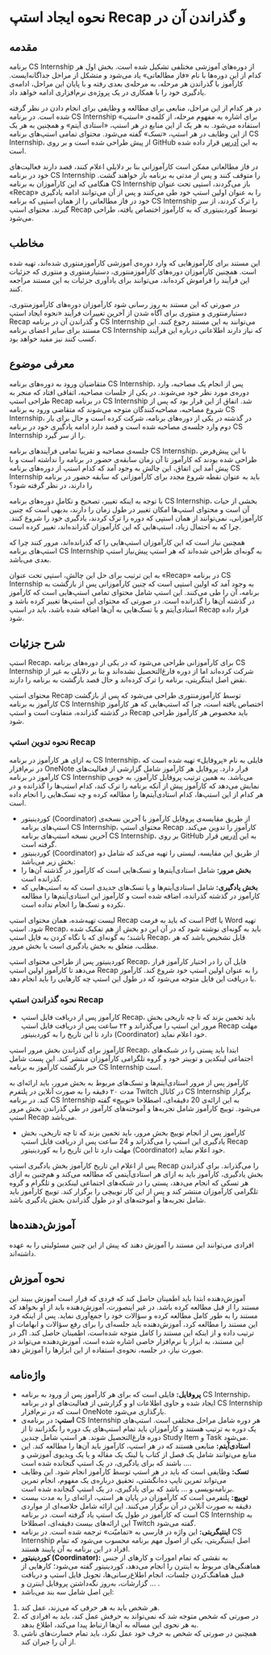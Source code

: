# نحوه ایجاد استپ Recap و گذراندن آن در

## مقدمه

برنامه CS Internship از دوره‌های آموزشی مختلفی تشکیل شده است. بخش اول هر کدام از این دوره‌ها با نام «فاز مطالعاتی» یاد‌ می‌شود و متشکل از مراحل جداگانه‌ایست. کارآموز با گذراندن هر مرحله، به مرحله‌ی بعدی رفته و با پایان این مراحل، ادامه‌ی یادگیری خود را با همکاری در یک پروژه‌ی نرم‌افزاری ادامه خواهد داد.

در هر کدام از این مراحل، منابعی برای مطالعه و وظایفی برای انجام دادن در نظر گرفته شده‌ است. در برنامه CS Internship برای اشاره به مفهوم مرحله، از کلمه‌ی «استپ» استفاده‌ می‌شود. به هر یک از این منابع در هر استپ، «استادی آیتم» و همچنین به هر یک از این وظایف در هر استپ، «تسک» گفته می‌شود. محتوای تمامی استپ‌های برنامه CS Internship، از پیش طراحی شده است و بر روی GitHub به این [آدرس](https://github.com/cs-internship/cs-internship-spec/tree/master/courses) قرار داده شده است.

در فاز مطالعاتی ممکن است کارآموزانی بنا بر دلایلی اعلام کنند، قصد دارند فعالیت‌های خود در برنامه CS Internship را متوقف کنند و پس از مدتی به برنامه باز خواهند گشت. هنگامی که این کارآموزان به برنامه CS Internship باز می‌گردند، استپی تحت عنوان «Recap» را به عنوان اولین استپ خود طی می‌کنند و پس از آن می‌توانند ادامه یادگیری خود در فاز مطالعاتی را از همان استپی که برنامه CS Internship را ترک کردند، از سر گیرند. محتوای استپ Recap توسط کوردینیتوری که به کارآموز اختصاص یافته، طراحی می‌شود.

## مخاطب

این مستند برای کارآموزهایی که وارد دوره‌ی آموزشی کارآموزمنتوری شده‌اند، تهیه شده است. همچنین کارآموزان دوره‌های کارآموزمنتوری، دستیارمنتوری و منتوری که جزئیات این فرآیند را فراموش کرده‌اند، می‌توانند برای یادآوری جزئیات به این مستند مراجعه کنند.

در صورتی که این مستند به روز رسانی شود کارآموزان دوره‌های کارآموزمنتوری، دستیارمنتوری و منتوری برای آگاه شدن از آخرین تغییرات فرآیند «نحوه ایجاد استپ Recap و گذراندن آن در برنامه CS Internship می‌توانند به این مستند رجوع کنند. این مستند برای سایر اعضای برنامه CS Internship که نیاز دارند اطلاعاتی درباره‌ این فرآیند کسب کنند نیز مفید خواهد بود.

## معرفی موضوع

متقاضیان ورود به دوره‌های برنامه CS Internship، پس از انجام یک مصاحبه، وارد دوره‌ی مورد نظر خود می‌شوند. در یکی از جلسات مصاحبه، اتفاقی افتاد که منجر به طراحی استپ Recap در برنامه CS Internship شد. اتفاق از این قرار بود که پس از شروع مصاحبه، مصاحبه‌کنندگان متوجه می‌شوند که متقاضی ورود به برنامه CS Internship، در گذشته در یکی از دوره‌های برنامه، شرکت کرده است و حال برای بار دوم وارد جلسه‌ی مصاحبه شده است و قصد دارد ادامه یادگیری خود در برنامه CS Internship را از سر گیرد.

جلسه‌ی مصاحبه و تقریبا تمامی فرآیند‌های برنامه CS Internship، با این پیش‌فرض طراحی شده بودند که کارآموز تا آن زمان سابقه‌ی حضور در برنامه را نداشته است و با پیش آمد این اتفاق، این چالش به وجود آمد که کدام استپ از دوره‌های برنامه CS Internship باید به عنوان نقطه شروع مجدد برای کارآموزانی که سابقه حضور در برنامه را دارند، در نظر گرفته شود؟

با توجه به اینکه تغییر، تصحیح و تکاملِ دوره‌های برنامه CS Internship، بخشی از حیات آن است و محتوای استپ‌ها امکان تغییر در طول زمان را دارند، بدیهی است که چنین کارآموزانی، نمی‌توانند از همان استپی که دوره را ترک کردند، یادگیری خود را شروع کنند. چرا که به احتمال زیاد، استپ‌هایی که این کارآموزان گذرانده‌اند، تغییر کرده‌ است.

همچنین نیاز است که این کارآموزان استپ‌هایی را که گذرانده‌اند، مرور کنند چرا که استپ‌های برنامه CS Internship به گونه‌ای طراحی شده‌اند که هر استپ پیش‌نیاز استپ بعدی می‌باشد.

به این ترتیب برای حل این چالش، استپی تحت عنوان «Recap» در برنامه CS Internship به وجود آمد که اولین استپی است که چنین کارآموزانی پس از بازگشت به برنامه، آن‌ را طی می‌کنند. این استپ شامل محتوای تمامی استپ‌هایی است که کارآموز در گذشته آن‌ها را گذرانده است. در صورتی که محتوای این استپ‌ها تغییر کرده باشد و استادی‌آیتم و یا تسک‌هایی به آن‌ها اضافه شده باشد، باید در استپ Recap قرار داده شود.

## شرح جزئیات

استپ Recap، برای کارآموزانی طراحی می‌شود که در یکی از دوره‌های برنامه CS Internship شرکت کرده‌اند اما از دوره فارغ‌التحصیل نشده‌اند و بنا بر دلایلی به غیر از نقض اصل اینتگریتی، برنامه را ترک کرده‌اند و حال قصد بازگشت به برنامه را دارند.

محتوای استپ Recap توسط کارآموزمنتوری طراحی می‌شود که پس از بازگشت کارآموز به برنامه CS Internship اختصاص یافته است، چرا که استپ‌هایی که هر کارآموز در گذشته گذرانده، متفاوت است و استپ Recap باید مخصوص هر کارآموز طراحی شود.

### نحوه تدوین استپ Recap

به ازای هر کارآموز در برنامه CS Internship، فایلی به نام «پروفایل» تهیه شده است که در نرم‌افزار OneNote قرار دارد. پروفایل هر کارآموز شامل گزارشی از فعالیت‌های کارآموز در برنامه CS Internship می‌باشد. به همین ترتیب پروفایل کارآموز، به خوبی نمایش می‌‌دهد که کارآموز پیش از آنکه برنامه را ترک کند، کدام استپ‌ها را گذرانده و در هر کدام از این استپ‌ها، کدام استادی‌آیتم‌ها را مطالعه کرده و چه تسک‌هایی را انجام داده است.

- کوردینیتور (Coordinator) از طریق مقایسه‌ی پروفایل کارآموز با آخرین نسخه‌ی استپ‌های برنامه CS Internship، محتوای استپ Recap کارآموز را تدوین می‌کند. آخرین نسخه استپ‌های برنامه CS Internship، بر روی GitHub به این [آدرس](https://github.com/cs-internship/cs-internship-spec/tree/master/courses) قرار گرفته است.
- کوردینیتور (Coordinator) از طریق این مقایسه، لیستی را تهیه می‌کند که شامل دو بخش زیر می‌باشد:
- **بخش مرور:** شامل استادی‌آیتم‌ها و تسک‌هایی است که کارآموز در گذشته آن‌ها را گذرانده است.
- **بخش یادگیری:** شامل استادی‌آیتم‌ها و یا تسک‌های جدیدی است که به استپ‌هایی که کارآموز در گذشته گذرانده، اضافه شده است و کارآموز این استادی‌آیتم‌ها را مطالعه نکرده و تسک‌ها را انجام نداده است.

لیست تهیه‌شده، همان محتوای استپ Recap است که باید به فرمت Pdf یا Word تهیه شود. استپ Recap، باید به گونه‌ای نوشته شود که در آن این دو بخش از هم تفکیک شده باشند؛ به گونه‌ای که با نگاه کردن به فایل استپ Recap، قابل تشخیص باشد که هر مطلب، متعلق به بخش یادگیری‌ است یا بخش مرور.

کوردینیتور پس از طراحی محتوای استپ Recap، فایل آن را در اختیار کارآموز قرار می‌دهد تا کارآموز اولین استپ Recap را به عنوان اولین استپ خود شروع کند. کارآموز با دریافت این فایل متوجه می‌شود که در طول این استپ چه کار‌هایی را باید انجام دهد.

### نحوه گذراندن استپ Recap

- کارآموز پس از دریافت فایل استپ Recap، باید تخمین بزند که تا چه تاریخی بخش مرور این استپ را می‌گذراند و ۲۴ ساعت پس از دریافت فایل استپ Recap مهلت دارد تا این تاریخ را به کوردینیتور (Coordinator) خود اعلام نماید.

کارآموز برای گذراندن بخش مرور استپ Recap، ابتدا باید پستی را در شبکه‌های اجتماعی لینکدین و توییتر خود و گروه تلگرامی کارآموزان منتشر کند. این پست شامل خبر بازگشت کارآموز به برنامه CS Internship است.

کارآموز پس از مرور استادی‌آیتم‌ها و تسک‌های مربوط به بخش مرور، باید ارائه‌ای به مدت ۲۰ دقیقه را به صورت آنلاین در پلتفرم Twitch در کانال CS Internship برگزار کند. در برنامه CS Internship به این ارائه‌ی 20 دقیقه‌ای، اصطلاحا «توییچ» گفته می‌شود. توییچ کارآموز شامل تجربه‌ها و آموخته‌های کارآموز در طی گذراندن بخش مرور استپ Recap می‌باشد.

- کارآموز پس از انجام توییچ بخش مرور، باید تخمین بزند که تا چه تاریخی، بخش یادگیری این استپ را می‌گذراند و 24 ساعت پس از دریافت فایل استپ Recap مهلت دارد تا این تاریخ را به کوردینیتور (Coordinator) خود اعلام نماید.

پس از اعلام این تاریخ کارآموز بخش یادگیری استپ Recap را می‌گذراند. برای گذراندن بخش یادگیری، کارآموز باید به ازای هر استادی‌آیتمی که مطالعه می‌کند و هم‌چنين به ازای هر تسکی که انجام می‌دهد، پستی را در شبکه‌های اجتماعی لینکدین و تلگرام و گروه تلگرامی کارآموزان منتشر کند و پس از این کار توییچی را برگزار کند. توییچ کارآموز باید شامل تجربه‌ها و آموخته‌های او در طول گذراندن بخش یادگیری باشد.

## آموزش‌دهنده‌ها

افرادی می‌توانند این مستند را آموزش دهند که پیش از این چنین مسئولیتی را به عهده داشته‌اند.

## نحوه آموزش

آموزش‌دهنده ابتدا باید اطمینان حاصل کند که فردی که قرار است آموزش ببیند این مستند را از قبل مطالعه کرده باشد. در غیر اینصورت، آموزش‌دهنده باید از او بخواهد که مستند را به طور کامل مطالعه کرده و سؤالات خود را جمع‌آوری نماید. پس از اینکه فرد این مستند را مطالعه کرد، آموزش‌دهنده باید جلسه‌ای را برای رفع سؤالات و ابهامات او ترتیب داده و از اینکه این مستند را کامل متوجه شده‌است، اطمینان حاصل کند. اگر در این مستند، به ابزار یا نرم‌افزار خاصی اشاره شده است، آموزش‌دهنده می‌تواند در صورت نیاز، در جلسه، نحوه‌ی استفاده از این ابزارها را آموزش دهد.

## واژه‌نامه

- **پروفایل:** فایلی است که برای هر کارآموز پس از ورود به برنامه CS Internship، ایجاد شده و حاوی اطلاعات او و گزارشی از فعالیت‌های او در برنامه CS Internship است که در نرم‌افزار OneNote بارگذاری می‌شود.
- **استپ:** در برنامه‌ی CS Internship هر دوره شامل مراحل مختلفی است. استپ‌های یک دوره به ترتیب هستند و کارآموزان باید تمام استپ‌های یک دوره را بگذرانند تا از دوره فارغ‌التحصیل شوند. هر استپ شامل چندین Study Item و Task می‌شود.
- **استادی**‌**آیتم:** منابعی هستند که در هر استپ، کارآموز باید آن‌ها را مطالعه کند. این منابع می‌توانند شامل یک فصل از کتاب یا لینک یک مقاله و یا یک ویدیوی آموزشی و ... باشند که برای یادگیری، در یک استپ گنجانده شده است.
- **تسک:** وظایفی است که باید در هر استپ توسط کارآموز انجام شود. این وظایف می‌تواند تمرین تایپ ده‌انگشتی، تحقیق درباره‌ی یک مفهوم، انجام تمرین برنامه‌نویسی و ... باشد که برای یادگیری، در یک استپ گنجانده شده است.
- **توییچ:** پلتفرمی است که کارآموزان در پایان هر استپ، ارائه‌ای را به مدت بیست دقیقه به صورت آنلاین در آن برگزار می‌کنند. این ارائه شامل خلاصه‌ای از مواردی است که کارآموز در طول یک استپ یاد گرفته است. در برنامه CS Internship به این ارائه‌های بیست دقیقه‌ای، اصطلاحا Twitch گفته می‌شود.
- **اینتیگریتی:** این واژه در فارسی به «تمامیّت» ترجمه شده است. در برنامه CS Internship اصل اینتیگریتی، یکی از اصول مهم برنامه محسوب می‌شود که تمام افراد در این برنامه به آن پایبند هستند.
- **کوردینیتور (Coordinator):** به نقشی که تمام امورات و کارهای از جنس هماهنگی‌های مربوط به اینترن را انجام می‌دهد، کوردینیتور گفته می‌شود؛ کارهایی از قبیل هماهنگ‌کردن جلسات، انجام اطلاع‌رسانی‌ها، تحویل فایل استپ و دریافت گزارشات، به‌روز نگه‌داشتن پروفایل اینترن و ... .
- این اصل شامل سه بند می‌باشد:

1. هر شخص باید به هر حرفی که می‌زند، عمل کند.
2. در صورتی که شخص متوجه شد که نمی‌تواند به حرفش عمل کند، باید به افرادی که به هر نحوی این مساله به آن‌ها ارتباط پیدا می‌کند، اطلاع بدهد.
3. همچنین در صورتی که شخص به حرف خود عمل نکرد، باید تمام خسارت‌های ناشی از آن را جبران کند.
